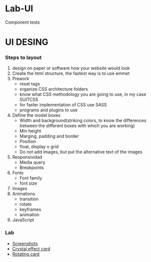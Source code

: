 # Lab-UI
Component tests
# UI DESING
### Steps to layout
1. design on paper or software how your website would look
2. Create the html structure, the fastest way is to use emmet
3. Prework
    - reset tags
    - organize CSS architecture folders
    - know what CSS methodology you are going to use, in my case SUITCSS
    - for faster implementation of CSS use SASS
    - programs and plugins to use
4. Define the model boxes
    - Width and background(striking colors, to know the differences between the different boxes with which you are working)
    - Min height
    - Marging, padding and border
    - Position
    - float, display o grid
    - Do not add images, but put the alternative text of the images
5. Responsividad
    - Media query
    - Breakpoints
6. Fonts
    - Font family
    - font size
7. Images
8. Animations
    - transition
    - rotate
    - keyframes
    - animation
9. JavaScript


### Lab
- [Screenshots](https://github.com/isaacanteparac/UI-design/blob/master/lab/SCREENSHOT.md)
- [Crystal effect card](https://github.com/isaacanteparac/UI-design/tree/master/lab/crystal%20effect%20card)
- [Rotating card](https://github.com/isaacanteparac/UI-design/tree/master/lab/rotating%20card)
